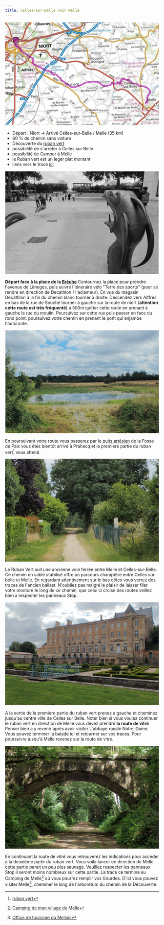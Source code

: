 ```yaml
---
title: Celles-sur-Belle voir Melle
---
```


![carte_balade_03](./images/balade_03_carte.png)

- Départ : Niort -> Arrivé Celles-sur-Belle / Melle (35 km)
- 60 % de chemin sans voiture
- Découverte du [ruban vert](https://www.af3v.org/les-voies-vertes/voies/141-le-ruban-vert-de-melle-a-celles-sur-belle/)
- possibilité de s'arreter à Celles sur Belle
- possibilité de Camper à Melle
- le Ruban vert est un leger plat montant
- liens vers le tracé [ici](./gpx/balade_03.gpx)

![la Brèche](./images/balade_03_breche.png)

**Départ face à la place de la [Brèche](https://www.vivre-a-niort.com/fr/cadre-de-vie/environnement/parcs-et-jardins/jardins-de-la-breche/index.html)** Contournez la place pour prendre l'avenue de Limoges, puis suivre l'itineraire vélo "Terre des sports" (pour se rendre en direction de Decathlon / l'aclameur). En vue du magasin Decathlon à la fin du chemin blanc tourner à droite. Descendez vers Aiffres en bas de la rue de Souché tourner à gauche sur la route de niort (**attention cette route est très fréquenté**) a 500m quitter cette route en prenant à gauche la rue du moulin. Poursuivez sur cette rue puis passer en face du rond point. poursuivez votre chemin en prenant le pont qui enjambe l'autoroute.

![puits artésien](./images/balade_03_resurgence_eau.png)

En poursuivant votre route vous passerez par le [puits artésien](https://fr.wikipedia.org/wiki/Puits_art%C3%A9sien) de la Fosse de Paix vous êtes bientôt arrivé à Prahecq et la premiere partie du ruban vert[^1] vous attend.

![ruban vert p1](./images/balade_03_ruban_vert_p1.png)

Le Ruban Vert suit une ancienne voie ferrée entre Melle et Celles-sur-Belle. Ce chemin en sable stabilisé offre un parcours champêtre entre Celles sur belle et Melle. En regardant attentivement sur le bas côtes vous verrez des traces de l'ancien ballast. N'oubliez pas malgré le plaisir de laisser filer votre monture le long de ce chemin, que celui ci croise des routes veillez bien a respecter les panneaux Stop.

![celles sur belle](./images/balade_03_cellesbelle.png)

A la sortie de la première partie du ruban vert prenez à gauche et cheminez jusqu'au centre ville de Celles sur Belle. Noter bien si vous voulez continuer le ruban vert en direction de Melle vous devez prendre **la route de vitré**
Penser bien a y revenir après avoir visiter L'abbaye royale Notre-Dame. Vous pouvez terminer la balade ici et retourner sur vos traces. Pour poursuivre jusqu'à Melle revenez sur la route de vitré.

![ruban vert p2](./images/balade_03_ruban_vert_p2.png)

En continuant la route de vitré vous retrouverez les indications pour accéder à la deuxième partir du ruban vert.
Vous voilà lancer en direction de Melle cette partie parait un peu plus sauvage. Veuillez respecter les panneaux Stop il seront moins nombreux sur cette partie. La trace ce termine au Camping de Melle[^2] où vous pourrez remplir vos Gourdes. D'ici vous pouvez visiter Melle[^3], cheminer le long de l'arboretum du chemin de la Découverte.

[^1]: [ruban vert](https://www.af3v.org/les-voies-vertes/voies/141-le-ruban-vert-de-melle-a-celles-sur-belle/)
[^2]: [Camping de mon village de Melle](https://campingcarpark.com/shop/sejour/nouvelle-aquitaine/camping-de-village-area-of-melle/)
[^3]: [Office de tourisme du Mellois](https://decouvertes.paysmellois.org/)
